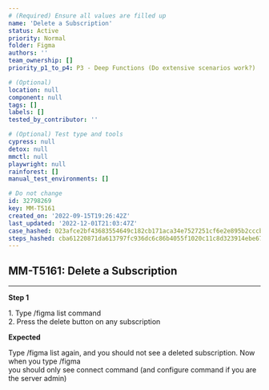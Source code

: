 ```yaml
---
# (Required) Ensure all values are filled up
name: 'Delete a Subscription'
status: Active
priority: Normal
folder: Figma
authors: ''
team_ownership: []
priority_p1_to_p4: P3 - Deep Functions (Do extensive scenarios work?)

# (Optional)
location: null
component: null
tags: []
labels: []
tested_by_contributor: ''

# (Optional) Test type and tools
cypress: null
detox: null
mmctl: null
playwright: null
rainforest: []
manual_test_environments: []

# Do not change
id: 32798269
key: MM-T5161
created_on: '2022-09-15T19:26:42Z'
last_updated: '2022-12-01T21:03:47Z'
case_hashed: 023afce2bf43683554649c182cb171aca34e7527251cf6e2e895b2cccb0037b623cb091ace057d71d0bef59d08a27497
steps_hashed: cba61220871da613797fc936dc6c86b4055f1020c11c8d323914ebe67f8f070ce567c1a447ab27db9344a68106d281d8
---
```


<!-- (Auto-generated) Based on frontmatter's "key" and "name" -->

## MM-T5161: Delete a Subscription

---

**Step 1**

1\. Type /figma list command\
2\. Press the delete button on any subscription

**Expected**

Type /figma list again, and you should not see a deleted subscription. Now when you type /figma\
you should only see connect command (and configure command if you are the server admin)
